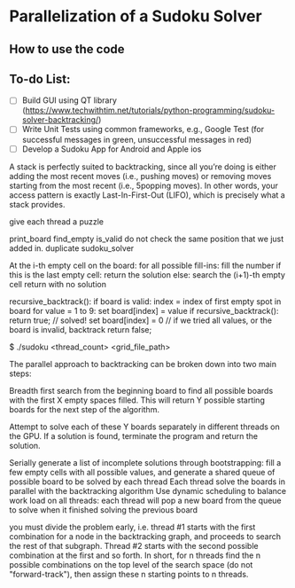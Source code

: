 # Parallelization of a Sudoku Solver

## How to use the code

## To-do List:
* [ ] Build GUI using QT library (https://www.techwithtim.net/tutorials/python-programming/sudoku-solver-backtracking/)
* [ ] Write Unit Tests using common frameworks, e.g., Google Test (for successful messages in green, unsuccessful messages in red)
* [ ] Develop a Sudoku App for Android and Apple ios

A stack is perfectly suited to backtracking, since all you’re doing is either adding the most
recent moves (i.e., pushing moves) or removing moves starting from the most recent (i.e.,
5popping moves). In other words, your access pattern is exactly Last-In-First-Out (LIFO),
which is precisely what a stack provides.

give each thread a puzzle

print_board
find_empty
is_valid do not check the same position that we just added in. duplicate
sudoku_solver

At the i-th empty cell on the board:
	for all possible fill-ins:
		fill the number
		if this is the last empty cell:
			return the solution
		else:
			search the (i+1)-th empty cell
	return with no solution

recursive_backtrack():
    if board is valid:
        index = index of first empty spot in board
        for value = 1 to 9:
            set board[index] = value
            if recursive_backtrack():
                return true;  // solved!
            set board[index] = 0
    // if we tried all values, or the board is invalid, backtrack
    return false;

$ ./sudoku <thread_count> <grid_file_path>

The parallel approach to backtracking can be broken down into two main steps:

Breadth first search from the beginning board to find all possible boards with the first X empty spaces filled. This will return Y possible starting boards for the next step of the algorithm.

Attempt to solve each of these Y boards separately in different threads on the GPU. If a solution is found, terminate the program and return the solution.


Serially generate a list of incomplete solutions through bootstrapping: fill a few empty cells with all possible values, and generate a shared queue of possible board to be solved by each thread
Each thread solve the boards in parallel with the backtracking algorithm
Use dynamic scheduling to balance work load on all threads: each thread will pop a new board from the queue to solve when it finished solving the previous board

you must divide the problem early, i.e. thread #1 starts with the first combination for a node in the backtracking graph, and proceeds to search the rest of that subgraph. Thread #2 starts with the second possible combination at the first and so forth. In short, for n threads find the n possible combinations on the top level of the search space (do not "forward-track"), then assign these n starting points to n threads.